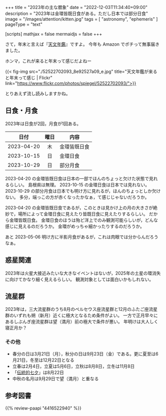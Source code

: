 +++
title = "2023年の主な暦象"
date =  "2022-12-03T11:34:40+09:00"
description = "2023年は金環皆既日食がある。ただし日本では部分日食"
image = "/images/attention/kitten.jpg"
tags = [ "astronomy", "ephemeris" ]
pageType = "text"

[scripts]
  mathjax = false
  mermaidjs = false
+++

さて，年末と言えば『[天文年鑑](https://www.amazon.co.jp/dp/4416522940?tag=baldandersinf-22&linkCode=ogi&th=1&psc=1)』ですよ。
今年も Amazon でポチって無事届きました。

ホンマ，これが来ると年末って感じだよねー

{{< fig-img src="./52522702093_8e92527a09_e.jpg" title="天文年鑑が来ると年末って感じ | Flickr" link="https://www.flickr.com/photos/spiegel/52522702093/">}}

とりあえず流し読みしますかね。

## 日食・月食

2023年は日食が2回，月食が1回ある。

| 日付 | 曜日 | 内容 |
| ---- |:----:| ---- |
| 2023-04-20 | 木 | 金環皆既日食 |
| 2023-10-15 | 日 | 金環日食 |
| 2023-10-29 | 日 | 部分月食 |

2023-04-20 の金環皆既日食は日本の一部でほんのちょっと欠けた状態で見れるらしい。
島根県は無理。
2023-10-15 の金環日食は日本では見れない。
2023-10-29 の部分月食は日本でも明け方に見れるが，ほんのちょっとしか欠けない。
多分，端っこの方が赤くなったかなぁ，て感じじゃないだろうか。

2023-04-20 の金環皆既日食であるが，このときは見かけ上の月の大きさが絶妙で，場所によって金環日食に見えたり皆既日食に見えたりするらしい。
だから金環皆既日食。
金環日食のほうは殆ど洋上でのみ観測可能らしいが，どんな感じに見えるのだろうか。
金環がめっちゃ細かったりするのだろうか。

あと 2023-05-06 明け方に半影月食があるが，これは肉眼では分からんだろうなぁ。

## 惑星関連

2023年は火星大接近みたいな大きなイベントはないが，2025年の土星の環消失に向けてかなり細く見えるらしい。
観測対象としては面白いかもしれない。

## 流星群

2023年は，三大流星群のうち8月のペルセウス座流星群と12月のふたご座流星群のいずれも朔（新月）近くに極大となるため条件がよい。
一方で正月早々にあるしぶんぎ座流星群は望（満月）前の極大で条件が悪い。
年明けは大人しく寝正月か？

### その他

- 春分の日は3月21日（月），秋分の日は9月23日（金）である。更に夏至は6月21日，冬至は12月22日となる
- 立春は2月4日，立夏は5月6日，立秋は8月8日，立冬は11月8日
- 「[伝統的七夕](https://www.nao.ac.jp/faq/a0310.html "質問3-10）伝統的七夕について教えて | 国立天文台")」は8月22日
- 中秋の名月は9月29日で望（満月）と重なる

## 参考図書

{{% review-paapi "4416522940" %}} <!-- 天文年鑑 2023年版 -->
